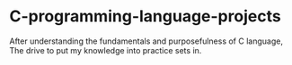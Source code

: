# C-programming-language-projects
After understanding the fundamentals and purposefulness of C language, The drive to put my knowledge into practice sets in.
